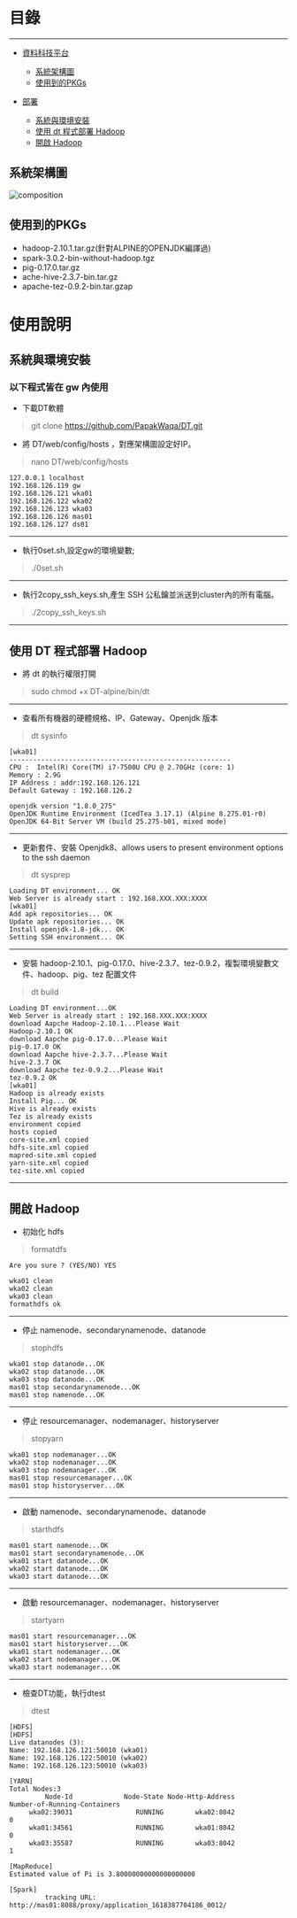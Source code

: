 # 目錄

* * * 

*   [資料科技平台](#technology)
    *   [系統架構圖](#composition)
    *   [使用到的PKGs](#pkg)

*   [部署](#deploy)
    *   [系統與環境安裝](#install)
    *   [使用 dt 程式部署 Hadoop](#dt)
    *   [開啟 Hadoop](#Hadoop)

<h2 id="composition">系統架構圖</h2>

![composition](https://github.com/PapakWaqa/DT/blob/main/docs/pics/DT-Architecture.jpg)

    
<h2 id="pkg">使用到的PKGs</h2>

* hadoop-2.10.1.tar.gz(針對ALPINE的OPENJDK編譯過)
* spark-3.0.2-bin-without-hadoop.tgz
* pig-0.17.0.tar.gz
* ache-hive-2.3.7-bin.tar.gz
* apache-tez-0.9.2-bin.tar.gzap


# 使用說明
<h2 id="install"> 系統與環境安裝 </h2>

### 以下程式皆在 gw 內使用
* 下載DT軟體
> git clone https://github.com/PapakWaqa/DT.git
* 將 DT/web/config/hosts ，對應架構圖設定好IP。
> nano DT/web/config/hosts
```
127.0.0.1 localhost
192.168.126.119 gw
192.168.126.121 wka01
192.168.126.122 wka02
192.168.126.123 wka03
192.168.126.126 mas01
192.168.126.127 ds01
```
***
* 執行0set.sh,設定gw的環境變數;
> ./0set.sh
***
* 執行2copy_ssh_keys.sh,產生 SSH 公私鑰並派送到cluster內的所有電腦。
> ./2copy_ssh_keys.sh
***
<h2 id="dt"> 使用 DT 程式部署 Hadoop </h2>

* 將 dt 的執行權限打開

> sudo chmod +x DT-alpine/bin/dt

* * *

* 查看所有機器的硬體規格、IP、Gateway、Openjdk 版本

> dt sysinfo

```
[wka01]
--------------------------------------------------------
CPU :  Intel(R) Core(TM) i7-7500U CPU @ 2.70GHz (core: 1)
Memory : 2.9G
IP Address : addr:192.168.126.121
Default Gateway : 192.168.126.2

openjdk version "1.8.0_275"
OpenJDK Runtime Environment (IcedTea 3.17.1) (Alpine 8.275.01-r0)
OpenJDK 64-Bit Server VM (build 25.275-b01, mixed mode)
```

* * * 

* 更新套件、安裝 Openjdk8、allows users to present environment options to the ssh daemon

> dt sysprep

```
Loading DT environment... OK
Web Server is already start : 192.168.XXX.XXX:XXXX
[wka01]
Add apk repositories... OK
Update apk repositories... OK
Install openjdk-1.8-jdk... OK
Setting SSH environment... OK
```

* * *

* 安裝 hadoop-2.10.1、pig-0.17.0、hive-2.3.7、tez-0.9.2，複製環境變數文件、hadoop、pig、tez 配置文件

> dt build

```
Loading DT environment...OK
Web Server is already start : 192.168.XXX.XXX:XXXX
download Aapche Hadoop-2.10.1...Please Wait
Hadoop-2.10.1 OK
download Aapche pig-0.17.0...Please Wait
pig-0.17.0 OK
download Aapche hive-2.3.7...Please Wait
hive-2.3.7 OK
download Aapche tez-0.9.2...Please Wait
tez-0.9.2 OK
[wka01]
Hadoop is already exists
Install Pig... OK
Hive is already exists
Tez is already exists
environment copied
hosts copied
core-site.xml copied
hdfs-site.xml copied
mapred-site.xml copied
yarn-site.xml copied
tez-site.xml copied
```

* * * 

<h2 id="Hadoop">開啟 Hadoop</h2> 

* 初始化 hdfs

> formatdfs

`Are you sure ? (YES/NO) YES`

```
wka01 clean
wka02 clean
wka03 clean
formathdfs ok
```

* * *

* 停止 namenode、secondarynamenode、datanode

> stophdfs

```
wka01 stop datanode...OK
wka02 stop datanode...OK
wka03 stop datanode...OK
mas01 stop secondarynamenode...OK
mas01 stop namenode...OK
```

* * * 

* 停止 resourcemanager、nodemanager、historyserver

> stopyarn

```
wka01 stop nodemanager...OK
wka02 stop nodemanager...OK
wka03 stop nodemanager...OK
mas01 stop resourcemanager...OK
mas01 stop historyserver...OK
```

* * * 

* 啟動 namenode、secondarynamenode、datanode

> starthdfs

```
mas01 start namenode...OK
mas01 start secondarynamenode...OK
wka01 start datanode...OK
wka02 start datanode...OK
wka03 start datanode...OK
```

* * *

* 啟動 resourcemanager、nodemanager、historyserver

> startyarn

```
mas01 start resourcemanager...OK
mas01 start historyserver...OK
wka01 start nodemanager...OK
wka02 start nodemanager...OK
wka03 start nodemanager...OK
```

* * *

* 檢查DT功能，執行dtest

> dtest
```
[HDFS]
[HDFS]
Live datanodes (3):
Name: 192.168.126.121:50010 (wka01)
Name: 192.168.126.122:50010 (wka02)
Name: 192.168.126.123:50010 (wka03)

[YARN]
Total Nodes:3
         Node-Id             Node-State Node-Http-Address       Number-of-Running-Containers
     wka02:39031                RUNNING        wka02:8042                                  0
     wka01:34561                RUNNING        wka01:8042                                  0
     wka03:35587                RUNNING        wka03:8042                                  1

[MapReduce]
Estimated value of Pi is 3.80000000000000000000

[Spark]
         tracking URL: http://mas01:8088/proxy/application_1618387704186_0012/
```
